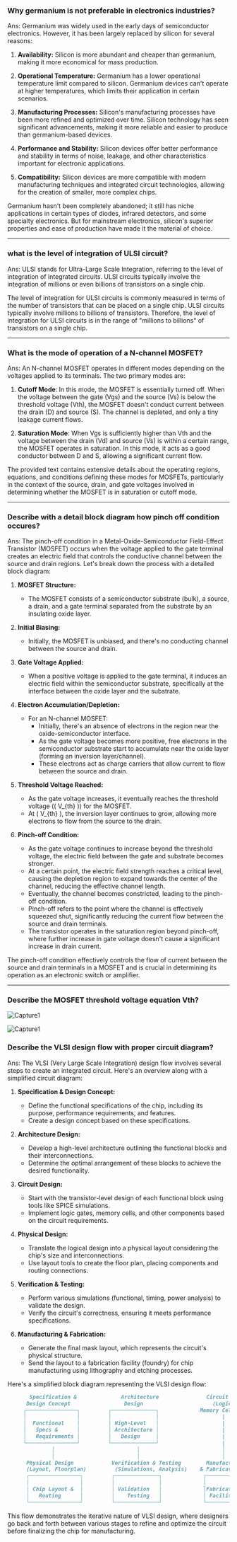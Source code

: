 ### Why germanium is not preferable in electronics industries?

Ans: Germanium was widely used in the early days of semiconductor electronics. However, it has been largely replaced by silicon for several reasons:

1. **Availability:** Silicon is more abundant and cheaper than germanium, making it more economical for mass production.

2. **Operational Temperature:** Germanium has a lower operational temperature limit compared to silicon. Germanium devices can't operate at higher temperatures, which limits their application in certain scenarios.

3. **Manufacturing Processes:** Silicon's manufacturing processes have been more refined and optimized over time. Silicon technology has seen significant advancements, making it more reliable and easier to produce than germanium-based devices.

4. **Performance and Stability:** Silicon devices offer better performance and stability in terms of noise, leakage, and other characteristics important for electronic applications.

5. **Compatibility:** Silicon devices are more compatible with modern manufacturing techniques and integrated circuit technologies, allowing for the creation of smaller, more complex chips.

Germanium hasn't been completely abandoned; it still has niche applications in certain types of diodes, infrared detectors, and some specialty electronics. But for mainstream electronics, silicon's superior properties and ease of production have made it the material of choice.

---

### what is the level of integration of ULSI circuit?
Ans: ULSI stands for Ultra-Large Scale Integration, referring to the level of integration of integrated circuits. ULSI circuits typically involve the integration of millions or even billions of transistors on a single chip.

The level of integration for ULSI circuits is commonly measured in terms of the number of transistors that can be placed on a single chip. ULSI circuits typically involve millions to billions of transistors. Therefore, the level of integration for ULSI circuits is in the range of "millions to billions" of transistors on a single chip.

---

### What is the mode of operation of a N-channel MOSFET?
Ans: An N-channel MOSFET operates in different modes depending on the voltages applied to its terminals. The two primary modes are:

1. **Cutoff Mode**: In this mode, the MOSFET is essentially turned off. When the voltage between the gate (Vgs) and the source (Vs) is below the threshold voltage (Vth), the MOSFET doesn't conduct current between the drain (D) and source (S). The channel is depleted, and only a tiny leakage current flows.

2. **Saturation Mode**: When Vgs is sufficiently higher than Vth and the voltage between the drain (Vd) and source (Vs) is within a certain range, the MOSFET operates in saturation. In this mode, it acts as a good conductor between D and S, allowing a significant current flow.

  The provided text contains extensive details about the operating regions, equations, and conditions defining these modes for MOSFETs, particularly in the context of the source, drain, and gate voltages involved in determining whether the MOSFET is in saturation or cutoff mode.

---

### Describe with a detail block diagram how pinch off condition occures?
Ans: The pinch-off condition in a Metal-Oxide-Semiconductor Field-Effect Transistor (MOSFET) occurs when the voltage applied to the gate terminal creates an electric field that controls the conductive channel between the source and drain regions. Let's break down the process with a detailed block diagram:

1. **MOSFET Structure:**
   - The MOSFET consists of a semiconductor substrate (bulk), a source, a drain, and a gate terminal separated from the substrate by an insulating oxide layer.

2. **Initial Biasing:**
   - Initially, the MOSFET is unbiased, and there's no conducting channel between the source and drain.

3. **Gate Voltage Applied:**
   - When a positive voltage is applied to the gate terminal, it induces an electric field within the semiconductor substrate, specifically at the interface between the oxide layer and the substrate.

4. **Electron Accumulation/Depletion:**
   - For an N-channel MOSFET:
     - Initially, there's an absence of electrons in the region near the oxide-semiconductor interface.
     - As the gate voltage becomes more positive, free electrons in the semiconductor substrate start to accumulate near the oxide layer (forming an inversion layer/channel).
     - These electrons act as charge carriers that allow current to flow between the source and drain.

5. **Threshold Voltage Reached:**
   - As the gate voltage increases, it eventually reaches the threshold voltage (\( V_{th} \)) for the MOSFET.
   - At \( V_{th} \), the inversion layer continues to grow, allowing more electrons to flow from the source to the drain.

6. **Pinch-off Condition:**
   - As the gate voltage continues to increase beyond the threshold voltage, the electric field between the gate and substrate becomes stronger.
   - At a certain point, the electric field strength reaches a critical level, causing the depletion region to expand towards the center of the channel, reducing the effective channel length.
   - Eventually, the channel becomes constricted, leading to the pinch-off condition.
   - Pinch-off refers to the point where the channel is effectively squeezed shut, significantly reducing the current flow between the source and drain terminals.
   - The transistor operates in the saturation region beyond pinch-off, where further increase in gate voltage doesn't cause a significant increase in drain current.

The pinch-off condition effectively controls the flow of current between the source and drain terminals in a MOSFET and is crucial in determining its operation as an electronic switch or amplifier.

---

### Describe the MOSFET threshold voltage equation Vth?

![Capture1](https://github.com/dassujan/vlsimarkdown/assets/68176251/b99466c6-de3e-4404-904d-8f94dae1b203)

![Capture1](https://github.com/dassujan/vlsimarkdown/assets/68176251/53664521-31a4-49f4-98c3-d8dd7fade7ad)


### Describe the VLSI design flow with proper circuit diagram?
Ans: The VLSI (Very Large Scale Integration) design flow involves several steps to create an integrated circuit. Here's an overview along with a simplified circuit diagram:

1. **Specification & Design Concept:**
   - Define the functional specifications of the chip, including its purpose, performance requirements, and features.
   - Create a design concept based on these specifications.

2. **Architecture Design:**
   - Develop a high-level architecture outlining the functional blocks and their interconnections.
   - Determine the optimal arrangement of these blocks to achieve the desired functionality.

3. **Circuit Design:**
   - Start with the transistor-level design of each functional block using tools like SPICE simulations.
   - Implement logic gates, memory cells, and other components based on the circuit requirements.

4. **Physical Design:**
   - Translate the logical design into a physical layout considering the chip's size and interconnections.
   - Use layout tools to create the floor plan, placing components and routing connections.

5. **Verification & Testing:**
   - Perform various simulations (functional, timing, power analysis) to validate the design.
   - Verify the circuit's correctness, ensuring it meets performance specifications.

6. **Manufacturing & Fabrication:**
   - Generate the final mask layout, which represents the circuit's physical structure.
   - Send the layout to a fabrication facility (foundry) for chip manufacturing using lithography and etching processes.

Here's a simplified block diagram representing the VLSI design flow:

```markdown
       Specification &              Architecture               Circuit Design
      Design Concept                 Design                      (Logic Gates,
     ┌────────────────┐         ┌──────────────┐             Memory Cells, etc.)
     │                │         │              │                    |
     │  Functional    │         │ High-Level   │                    |
     │   Specs &      │         │ Architecture │                    |
     │   Requirements │         │   Design     │                    |
     └────────────────┘         └──────────────┘                    |
              │                          │                          │
              │                          │                          │
      Physical Design            Verification & Testing        Manufacturing
      (Layout, Floorplan)         (Simulations, Analysis)    & Fabrication
      ┌────────────────┐         ┌──────────────┐             ┌────────────┐
      │                │         │              │             │            │
      │ Chip Layout &  │         │ Validation   │             │Fabrication │
      │   Routing      │         │    Testing   │             │ Facility   │
      └────────────────┘         └──────────────┘             └────────────┘
```

This flow demonstrates the iterative nature of VLSI design, where designers go back and forth between various stages to refine and optimize the circuit before finalizing the chip for manufacturing.
